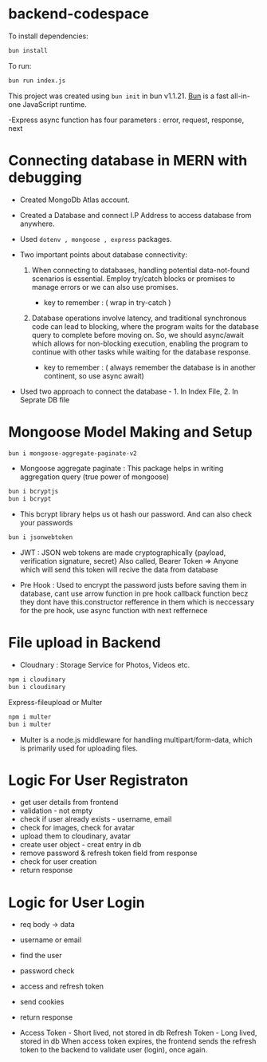 # backend-codespace

To install dependencies:

```bash
bun install
```

To run:

```bash
bun run index.js
```

This project was created using `bun init` in bun v1.1.21. [Bun](https://bun.sh) is a fast all-in-one JavaScript runtime.

-Express async function has four parameters : error, request, response, next

# Connecting database in MERN with debugging

- Created MongoDb Atlas account.
- Created a Database and connect I.P Address to access database from anywhere.
- Used `dotenv , mongoose , express` packages.
- Two important points about database connectivity: 

    1. When connecting to databases, handling potential data-not-found scenarios is essential. Employ try/catch blocks or promises to manage errors or we can also use promises.

        - key to remember : ( wrap in try-catch )

    2. Database operations involve latency, and traditional synchronous code can lead to blocking, where the program waits for the database query to complete before moving on. So, we should async/await which allows for non-blocking execution, enabling the program to continue with other tasks while waiting for the database response. 

        - key to remember :  ( always remember the database is in another continent, so use async await)

- Used two approach to connect the database - 1. In Index File, 2. In Seprate DB file

# Mongoose Model Making and Setup

```bash
bun i mongoose-aggregate-paginate-v2
```
- Mongoose aggregate paginate : This package helps in writing aggregation query (true power of mongoose)

```bash
bun i bcryptjs 
bun i bcrypt
```
- This bcrypt library helps us ot hash our password. And can also check your passwords

```bash
bun i jsonwebtoken
```
- JWT : JSON web tokens are made cryptographically {payload, verification signature, secret}
Also called, Bearer Token =>  Anyone which will send this token will recive the data from database

- Pre Hook : Used to encrypt the password justs before saving them in database, cant use arrow function in pre hook callback function becz they dont have this.constructor refference in them which is neccessary for the pre hook, use async function with next reffernece

# File upload in Backend
- Cloudnary : Storage Service for Photos, Videos etc.
```bash
npm i cloudinary
bun i cloudinary
```

Express-fileupload or Multer
```bash
npm i multer
bun i multer
```
- Multer is a node.js middleware for handling multipart/form-data, which is primarily used for uploading files.

# Logic For User Registraton
- get user details from frontend
- validation - not empty
- check if user already exists - username, email
- check for images, check for avatar
- upload them to cloudinary, avatar 
- create user object - creat entry in db
- remove password & refresh token field from response
- check for user creation
- return response

# Logic for User Login
- req body -> data
- username or email
- find the user
- password check
- access and refresh token 
- send cookies
- return response

- Access Token - Short lived, not stored in db
Refresh Token - Long lived, stored in db
When access token expires, the frontend sends the refresh token to the backend to validate user (login), once again.